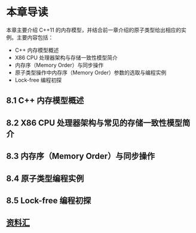 ﻿# 本章导读 #

本章主要介绍 C++11 的内存模型，并结合前一章介绍的原子类型给出相应的实例。主要内容包括：

- C++ 内存模型概述
- X86 CPU 处理器架构与存储一致性模型简介
- 内存序（Memory Order）与同步操作
- 原子类型操作中内存序（Memory Order）参数的选取与编程实例
- Lock-free 编程初探

## 8.1 C++ 内存模型概述 ##
## 8.2 X86 CPU 处理器架构与常见的存储一致性模型简介 ##
## 8.3 内存序（Memory Order）与同步操作
## 8.4 原子类型编程实例 ##
## 8.5 Lock-free 编程初探 ##
## [资料汇](https://github.com/forhappy/A-Detailed-Cplusplus-Concurrency-Tutorial/blob/master/zh/chapter8-Memory-Model/web-resources.md) ##